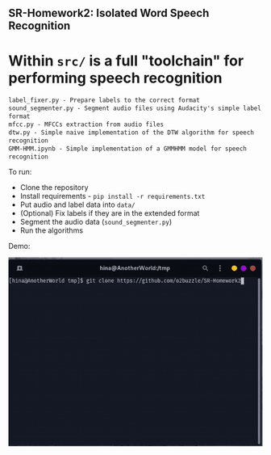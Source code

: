 ## SR-Homework2: Isolated Word Speech Recognition

# Within `src/` is a full "toolchain" for performing speech recognition

```
label_fixer.py - Prepare labels to the correct format
sound_segmenter.py - Segment audio files using Audacity's simple label format
mfcc.py - MFCCs extraction from audio files
dtw.py - Simple naive implementation of the DTW algorithm for speech recognition
GMM-HMM.ipynb - Simple implementation of a GMMHMM model for speech recognition
```

To run:
- Clone the repository
- Install requirements - `pip install -r requirements.txt`
- Put audio and label data into `data/`
- (Optional) Fix labels if they are in the extended format 
- Segment the audio data (`sound_segmenter.py`)
- Run the algorithms

Demo:

![Demo](https://github.com/o2buzzle/SR-Homework2/raw/main/media/demo.gif)
